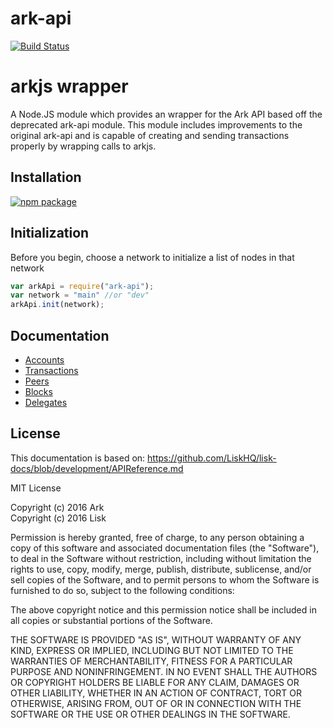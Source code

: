 # ark-api

[![Build Status](https://travis-ci.org/ArkEcosystem/ark-api.svg?branch=master)](https://travis-ci.org/ArkEcosystem/ark-api)

# arkjs wrapper
A Node.JS module which provides an wrapper for the Ark API based off the deprecated ark-api module.
This module includes improvements to the original ark-api and is capable of creating and sending transactions properly by wrapping calls to arkjs.

## Installation

[![npm package](https://nodei.co/npm/ark-api.png?downloads=true&downloadRank=true&stars=true)](https://nodei.co/npm/ark-api/)


## Initialization
Before you begin, choose a network to initialize a list of nodes in that network
```js
var arkApi = require("ark-api");
var network = "main" //or "dev"
arkApi.init(network);
```


## Documentation
- [Accounts](/docs/accounts.md)
- [Transactions](/docs/transactions.md)
- [Peers](/docs/peers.md)
- [Blocks](/docs/blocks.md)
- [Delegates](/docs/delegates.md)

## License

This documentation is based on: https://github.com/LiskHQ/lisk-docs/blob/development/APIReference.md

MIT License

Copyright (c) 2016 Ark  
Copyright (c) 2016 Lisk

Permission is hereby granted, free of charge, to any person obtaining a copy
of this software and associated documentation files (the "Software"), to deal
in the Software without restriction, including without limitation the rights
to use, copy, modify, merge, publish, distribute, sublicense, and/or sell
copies of the Software, and to permit persons to whom the Software is
furnished to do so, subject to the following conditions:

The above copyright notice and this permission notice shall be included in all
copies or substantial portions of the Software.

THE SOFTWARE IS PROVIDED "AS IS", WITHOUT WARRANTY OF ANY KIND, EXPRESS OR
IMPLIED, INCLUDING BUT NOT LIMITED TO THE WARRANTIES OF MERCHANTABILITY,
FITNESS FOR A PARTICULAR PURPOSE AND NONINFRINGEMENT. IN NO EVENT SHALL THE
AUTHORS OR COPYRIGHT HOLDERS BE LIABLE FOR ANY CLAIM, DAMAGES OR OTHER
LIABILITY, WHETHER IN AN ACTION OF CONTRACT, TORT OR OTHERWISE, ARISING FROM,
OUT OF OR IN CONNECTION WITH THE SOFTWARE OR THE USE OR OTHER DEALINGS IN THE
SOFTWARE.
